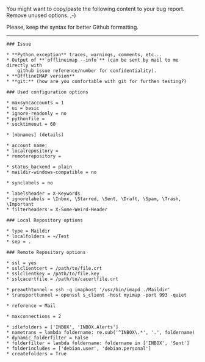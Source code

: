 You might want to copy/paste the following content to your bug report.
Remove unused options. ,-)

Please, keep the syntax for better Github formatting.

***

	### Issue

	* **Python exception** traces, warnings, comments, etc...
	* Output of **`offlineimap --info`** (can be sent by mail to me directly with
		github issue reference/number for confidentiality).
	* **OfflineIMAP version**
	* **git:** (how are you comfortable with git for furthen testing?)

	### Used configuration options

	* maxsyncaccounts = 1
	* ui = basic
	* ignore-readonly = no
	* pythonfile = 
	* socktimeout = 60

	* [mbnames] (details)

	* account name: 
	* localrepository = 
	* remoterepository = 

	* status_backend = plain
	* maildir-windows-compatible = no

	* synclabels = no

	* labelsheader = X-Keywords
	* ignorelabels = \Inbox, \Starred, \Sent, \Draft, \Spam, \Trash, \Important
	* filterheaders = X-Some-Weird-Header

	### Local Repository options

	* type = Maildir
	* localfolders = ~/Test
	* sep = .

	### Remote Repository options

	* ssl = yes
	* sslclientcert = /path/to/file.crt
	* sslclientkey = /path/to/file.key
	* sslcacertfile = /path/to/cacertfile.crt

	* preauthtunnel = ssh -q imaphost '/usr/bin/imapd ./Maildir'
	* transporttunnel = openssl s_client -host myimap -port 993 -quiet

	* reference = Mail

	* maxconnections = 2

	* idlefolders = ['INBOX', 'INBOX.Alerts']
	* nametrans = lambda foldername: re.sub('^INBOX\.*', '.', foldername)
	* dynamic_folderfilter = False
	* folderfilter = lambda foldername: foldername in ['INBOX', 'Sent']
	* folderincludes = ['debian.user', 'debian.personal']
	* createfolders = True
